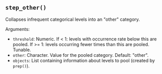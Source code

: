 ## `step_other()`

Collapses infrequent categorical levels into an "other" category.

Arguments:
* `threshold`: Numeric. If < 1: levels with occurrence rate below this are pooled. If >= 1: levels occurring fewer times than this are pooled. Tunable.
* `other`: Character. Value for the pooled category. Default: "other".
* `objects`: List containing information about levels to pool (created by `prep()`).
